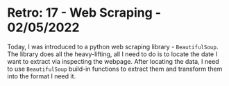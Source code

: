 # Retro: 17 - Web Scraping - 02/05/2022

Today, I was introduced to a python web scraping library - `BeautifulSoup`. The library does all the heavy-lifting, all I need to do is to locate the date I want to extract via inspecting the webpage. After locating the data, I need to use `BeautifulSoup` build-in functions to extract them and transform them into the format I need it.

